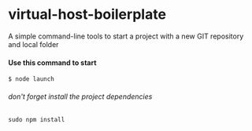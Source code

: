 # virtual-host-boilerplate
A simple command-line tools to start a project with a new GIT repository and local folder
#### Use this command to start
```$ node launch```
###### don't forget install the project dependencies
```sudo npm install ```

